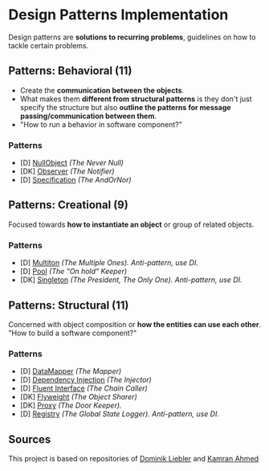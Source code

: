 # Design Patterns Implementation

Design patterns are **solutions to recurring problems**, guidelines on how to tackle certain problems.

## Patterns: Behavioral (11)
+ Create the **communication between the objects**. 
+ What makes them **different from structural patterns** is they don't just specify the structure but also **outline the patterns for message passing/communication between them**. 
+ "How to run a behavior in software component?"

### Patterns
+ [D] [NullObject](patterns/behavioral/nullobject) _(The Never Null)_
+ [DK] [Observer](patterns/behavioral/observer) _(The Notifier)_
+ [D] [Specification](patterns/behavioral/specification) _(The AndOrNor)_

## Patterns: Creational (9)
Focused towards **how to instantiate an object** or group of related objects.

### Patterns
+ [D] [Multiton](patterns/creational/multiton) _(The Multiple Ones). Anti-pattern, use DI._
+ [D] [Pool](patterns/creational/pool) _(The "On hold" Keeper)_
+ [DK] [Singleton](patterns/creational/singleton) _(The President, The Only One). Anti-pattern, use DI._


## Patterns: Structural (11)
Concerned with object composition or **how the entities can use each other**.  "How to build a software component?"

### Patterns
+ [D] [DataMapper](patterns/structural/data-mapper) _(The Mapper)_
+ [D] [Dependency Injection](patterns/structural/dependency-injection) _(The Injector)_
+ [D] [Fluent Interface](patterns/structural/fluentinterface) _(The Chain Caller)_ 
+ [DK] [Flyweight](patterns/structural/flyweight) _(The Object Sharer)_
+ [DK] [Proxy](patterns/structural/proxy) _(The Door Keeper)._
+ [D] [Registry](patterns/structural/registry) _(The Global State Logger). Anti-pattern, use DI._


## Sources
This project is based on repositories of [Dominik Liebler](https://github.com/domnikl/DesignPatternsPHP) and [Kamran Ahmed](https://github.com/kamranahmedse/design-patterns-for-humans)


